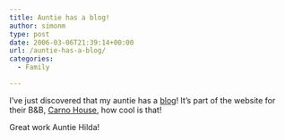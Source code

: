```yaml
---
title: Auntie has a blog!
author: simonm
type: post
date: 2006-03-06T21:39:14+00:00
url: /auntie-has-a-blog/
categories:
  - Family

---
```

I&#8217;ve just discovered that my auntie has a [blog][1]! It&#8217;s part of the website for their B&B, [Carno House][2], how cool is that!

Great work Auntie Hilda!

 [1]: http://www.carnohouse.blogspot.com/
 [2]: http://www.carnohouse.co.uk/